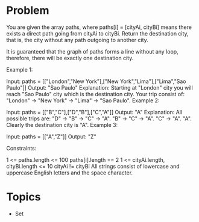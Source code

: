 # Problem
You are given the array paths, where paths[i] = [cityAi, cityBi] means there exists a direct path going from cityAi to cityBi. Return the destination city, that is, the city without any path outgoing to another city.

It is guaranteed that the graph of paths forms a line without any loop, therefore, there will be exactly one destination city.

 

Example 1:

Input: paths = [["London","New York"],["New York","Lima"],["Lima","Sao Paulo"]]
Output: "Sao Paulo" 
Explanation: Starting at "London" city you will reach "Sao Paulo" city which is the destination city. Your trip consist of: "London" -> "New York" -> "Lima" -> "Sao Paulo".
Example 2:

Input: paths = [["B","C"],["D","B"],["C","A"]]
Output: "A"
Explanation: All possible trips are: 
"D" -> "B" -> "C" -> "A". 
"B" -> "C" -> "A". 
"C" -> "A". 
"A". 
Clearly the destination city is "A".
Example 3:

Input: paths = [["A","Z"]]
Output: "Z"
 

Constraints:

1 <= paths.length <= 100
paths[i].length == 2
1 <= cityAi.length, cityBi.length <= 10
cityAi != cityBi
All strings consist of lowercase and uppercase English letters and the space character.


# Topics
- Set